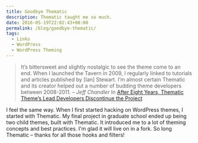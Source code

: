 ```yaml
---
title: Goodbye Thematic
description: Thematic taught me so much.
date: 2016-05-19T22:02:43+00:00
permalink: /blog/goodbye-thematic/
tags:
  - Links
  - WordPress
  - WordPress Theming
---
```


> It’s bittersweet and slightly nostalgic to see the theme come to an end. When I launched the Tavern in 2009, I regularly linked to tutorials and articles published by [Ian] Stewart. I’m almost certain Thematic and its creator helped out a number of budding theme developers between 2008-2011.
> <cite>– Jeff Chandler</cite>
In [After Eight Years, Thematic Theme’s Lead Developers Discontinue the Project](http://wptavern.com/after-eight-years-thematic-themes-lead-developers-discontinue-the-project)

I feel the same way. When I first started hacking on WordPress themes, I started with Thematic. My final project in graduate school ended up being two child themes, built with Thematic. It introduced me to a lot of theming concepts and best practices. I'm glad it will live on in a fork. So long Thematic – thanks for all those hooks and filters!
